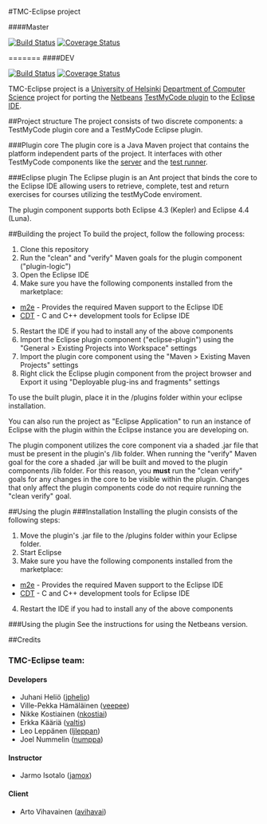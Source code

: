 #TMC-Eclipse project

####Master  

[![Build Status](https://travis-ci.org/tmc-eclipse/tmc-eclipse.svg?branch=master)](https://travis-ci.org/tmc-eclipse/tmc-eclipse)
[![Coverage Status](https://coveralls.io/repos/tmc-eclipse/tmc-eclipse/badge.png?branch=master)](https://coveralls.io/r/tmc-eclipse/tmc-eclipse?branch=master)

=======
####DEV  

[![Build Status](https://travis-ci.org/tmc-eclipse/tmc-eclipse.svg?branch=DEV)](https://travis-ci.org/tmc-eclipse/tmc-eclipse)
[![Coverage Status](https://coveralls.io/repos/tmc-eclipse/tmc-eclipse/badge.png?branch=DEV)](https://coveralls.io/r/tmc-eclipse/tmc-eclipse?branch=DEV)

TMC-Eclipse project is a [University of Helsinki](http://helsinki.fi/university) [Department of Computer Science](http://cs.helsinki.fi) project for porting the [Netbeans](https://netbeans.org/) [TestMyCode plugin](https://github.com/testmycode/tmc-netbeans) to the [Eclipse IDE](http://www.eclipse.org/).

##Project structure
The project consists of two discrete components: a TestMyCode plugin core and a TestMyCode Eclipse plugin.

###Plugin core
The plugin core is a Java Maven project that contains the platform independent parts of the project. It interfaces with other TestMyCode components like the [server](https://github.com/testmycode/tmc-server) and the [test runner](https://github.com/testmycode/tmc-junit-runner).

###Eclipse plugin
The Eclipse plugin is an Ant project that binds the core to the Eclipse IDE allowing users to retrieve, complete, test and return exercises for courses utilizing the testMyCode enviroment.

The plugin component supports both Eclipse 4.3 (Kepler) and Eclipse 4.4 (Luna).

##Building the project
To build the project, follow the following process:

1. Clone this repository
2. Run the "clean" and "verify" Maven goals for the plugin component ("plugin-logic")
3. Open the Eclipse IDE
4. Make sure you have the following components installed from the marketplace:
 * [m2e](https://www.eclipse.org/m2e/) - Provides the required Maven support to the Eclipse IDE
 * [CDT](https://www.eclipse.org/cdt/) - C and C++ development tools for Eclipse IDE
5. Restart the IDE if you had to install any of the above components
6. Import the Eclipse plugin component ("eclipse-plugin") using the "General > Existing Projects into Workspace" settings
7. Import the plugin core component using the "Maven > Existing Maven Projects" settings
8. Right click the Eclipse plugin component from the project browser and Export it using "Deployable plug-ins and fragments" settings

To use the built plugin, place it in the /plugins folder within your eclipse installation.

You can also run the project as "Eclipse Application" to run an instance of Eclipse with the plugin within the Eclipse instance you are developing on.

The plugin component utilizes the core component via a shaded .jar file that must be present in the plugin's /lib folder. When running the "verify" Maven goal for the core a shaded .jar will be built and moved to the plugin components /lib folder. For this reason, you **must** run the "clean verify" goals for any changes in the core to be visible within the plugin. Changes that only affect the plugin components code do not require running the "clean verify" goal.

##Using the plugin
###Installation
Installing the plugin consists of the following steps:

1. Move the plugin's .jar file to the /plugins folder within your Eclipse folder.
2. Start Eclipse
3. Make sure you have the following components installed from the marketplace:
 * [m2e](https://www.eclipse.org/m2e/) - Provides the required Maven support to the Eclipse IDE
 * [CDT](https://www.eclipse.org/cdt/) - C and C++ development tools for Eclipse IDE
4. Restart the IDE if you had to install any of the above components

###Using the plugin
See the instructions for using the Netbeans version.

##Credits
### TMC-Eclipse team:

#### Developers

* Juhani Heliö ([jphelio](https://github.com/jphelio))
* Ville-Pekka Hämäläinen ([veepee](https://github.com/veepee))
* Nikke Kostiainen ([nkostiai](https://github.com/nkostiai))
* Erkka Kääriä ([valtis](https://github.com/valtis))
* Leo Leppänen ([ljleppan](https://github.com/ljleppan/))
* Joel Nummelin ([numppa](https://github.com/numppa))

#### Instructor

* Jarmo Isotalo ([jamox](https://github.com/jamox))

#### Client

* Arto Vihavainen ([avihavai](https://github.com/avihavai))
